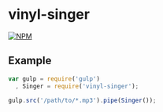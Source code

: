 # vinyl-singer

[![NPM](https://nodei.co/npm/vinyl-singer.png)](https://nodei.co/npm/vinyl-singer/)

## Example

``` javascript
var gulp = require('gulp')
  , Singer = require('vinyl-singer');

gulp.src('/path/to/*.mp3').pipe(Singer());
```

